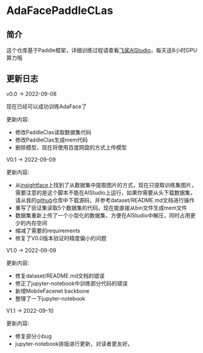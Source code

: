 # AdaFacePaddleCLas

## 简介
这个仓库基于Paddle框架，详细训练过程请查看[飞桨AIStudio](https://aistudio.baidu.com/aistudio/projectdetail/4479879?contributionType=1&sUid=790375&shared=1&ts=1662618030504)，每天送8小时GPU算力哦


## 更新日志
v0.0 -> 2022-09-08

现在已经可以成功训练AdaFace了

更新内容:
* 修改PaddleClas读取数据集代码
* 修改PaddleClas生成mem代码
* 删除模型，现在将使用百度网盘的方式上传模型

V0.1 -> 2022-09-09

更新内容:
* 从[insightface](https://github.com/deepinsight/insightface/blob/d4d4531a702e22cc7666cda2de6db53f4dc2e4db/recognition/arcface_paddle/datasets/common_dataset.py)上找到了从数据集中提取图片的方式，现在只提取训练集图片，需要注意的是这个脚本不能在AIStudio上运行，如果你需要从头下载数据集，请从我的[github]()仓库中下载源码，并参考dataset/README.md文档进行操作
* 重写了验证集读取5个数据集的代码，现在能直接从bin文件生成mem文件
* 数据集重新上传了一个小型化的数据集，方便在AIStudio中解压，同时占用更少的内存空间
* 缩减了需要的requirements
* 修复了V0.0版本验证时精度偏小的问题

V1.0 -> 2022-09-09

更新内容:
* 修复dataset/README.md文档的错误
* 修正了jupyter-notebook中训练部分代码的错误
* 新增MobileFacenet backbone
* 整理了一下jupyter-notebook

V1.1 -> 2022-09-10

更新内容:
* 修复部分小bug
* jupyter-notebook排版进行更新，对读者更友好。